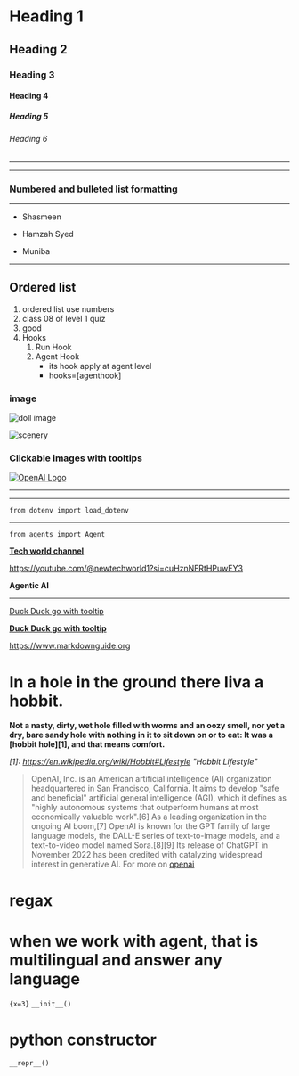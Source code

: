 # Heading 1
## Heading 2
### Heading 3
#### Heading 4
##### Heading 5
###### Heading 6


____
____

### Numbered and bulleted list formatting
___
+ Shasmeen
- Hamzah Syed
* Muniba
___

## Ordered list
1. ordered list use numbers
2. class 08 of level 1 quiz
3. good
4. Hooks
    1. Run Hook
    2. Agent Hook
        * its hook apply at agent level
        * hooks=[agenthook]



### image
![doll image](https://i.pinimg.com/564x/88/a3/fb/88a3fb077880c76e233e91deea191d53.jpg "pretty doll")

![scenery](https://static.vecteezy.com/system/resources/thumbnails/049/546/770/small_2x/stunning-high-resolution-nature-and-landscape-backgrounds-breathtaking-scenery-in-hd-free-photo.jpg )

### Clickable images with tooltips

[![OpenAI Logo](https://platform.theverge.com/wp-content/uploads/sites/2/2025/02/openai-old-logo.png?quality=90&strip=all&crop=7.8125%2C0%2C84.375%2C100&w=2400 "OpenAI")](https://openai.com)

---
***

`from dotenv import load_dotenv`
___
`from agents import Agent`

**[Tech world channel](https://youtube.com/@newtechworld1?si=cuHznNFRtHPuwEY3 "my tech world channel related to nextjs and python with agentic ai")**

https://youtube.com/@newtechworld1?si=cuHznNFRtHPuwEY3 

__Agentic AI__

---

[Duck Duck go with tooltip](https://duckduckgo.com "The best search engine for privacy")

**[Duck Duck go with tooltip](https://duckduckgo.com "The best search engine for privacy")**

<https://www.markdownguide.org>

In a hole in the ground there liva a hobbit. 
=
**Not a nasty, dirty, wet hole filled with worms and an oozy smell, nor yet a dry, bare sandy hole with nothing in it to sit down on or to eat: It was a [hobbit hole][1], and that means comfort.**

*[1]: <https://en.wikipedia.org/wiki/Hobbit#Lifestyle> "Hobbit Lifestyle"*


>OpenAI, Inc. is an American artificial intelligence (AI) organization headquartered in San Francisco, California. It aims to develop "safe and beneficial" artificial general intelligence (AGI), which it defines as "highly autonomous systems that outperform humans at most economically valuable work".[6] As a leading organization in the ongoing AI boom,[7] OpenAI is known for the GPT family of large language models, the DALL-E series of text-to-image models, and a text-to-video model named Sora.[8][9] Its release of ChatGPT in November 2022 has been credited with catalyzing widespread interest in generative AI. For more on [openai][o]

[o]:<https://en.wikipedia.org/wiki/OpenAI> "more on openai"

# regax
# when we work with agent, that is multilingual and answer any language

`{x=3}` 
`__init__()`

python constructor
=
`__repr__()`